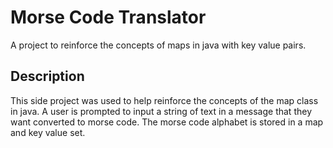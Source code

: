 # Morse Code Translator

A project to reinforce the concepts of maps in java with key value pairs.

## Description

This side project was used to help reinforce the concepts of the map class in java. A user is prompted to input a string of text in a message that they want converted to morse code. The morse code alphabet is stored in a map and key value set. 

```

